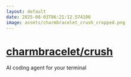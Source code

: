 ```yaml
---
layout: default
date: 2025-08-03T06:21:12.574106
image: assets/charmbracelet_crush_cropped.png
---
```


# [charmbracelet/crush](https://github.com/charmbracelet/crush)

AI coding agent for your terminal
